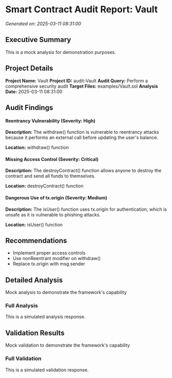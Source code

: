 # Smart Contract Audit Report: Vault

*Generated on: 2025-03-11 08:31:00*

## Executive Summary

This is a mock analysis for demonstration purposes.

## Project Details

**Project Name:** Vault
**Project ID:** audit-Vault
**Audit Query:** Perform a comprehensive security audit
**Target Files:** examples/Vault.sol
**Analysis Date:** 2025-03-11 08:31:00

## Audit Findings

#### Reentrancy Vulnerability (Severity: High)

**Description:** The withdraw() function is vulnerable to reentrancy attacks because it performs an external call before updating the user's balance.

**Location:** withdraw() function

#### Missing Access Control (Severity: Critical)

**Description:** The destroyContract() function allows anyone to destroy the contract and send all funds to themselves.

**Location:** destroyContract() function

#### Dangerous Use of tx.origin (Severity: Medium)

**Description:** The isUser() function uses tx.origin for authentication, which is unsafe as it is vulnerable to phishing attacks.

**Location:** isUser() function

## Recommendations

- Implement proper access controls
- Use nonReentrant modifier on withdraw()
- Replace tx.origin with msg.sender

## Detailed Analysis

Mock analysis to demonstrate the framework's capability

### Full Analysis

This is a simulated analysis response.

## Validation Results

Mock validation to demonstrate the framework's capability

### Full Validation

This is a simulated validation response.
